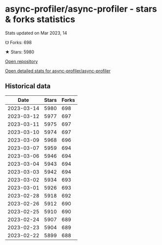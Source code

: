 # async-profiler/async-profiler - stars & forks statistics

Stats updated on Mar 2023, 14

☋ Forks: 698

★ Stars: 5980

[Open repository](https://github.com/async-profiler/async-profiler)

[Open detailed stats for async-profiler/async-profiler](https://reviewgithub.com/rep/async-profiler/async-profiler)

## Historical data
| Date | Stars | Forks |
|------|-------|-------|
| 2023-03-14 | 5980 | 698 | 
| 2023-03-12 | 5977 | 697 | 
| 2023-03-11 | 5975 | 697 | 
| 2023-03-10 | 5974 | 697 | 
| 2023-03-09 | 5968 | 696 | 
| 2023-03-07 | 5959 | 694 | 
| 2023-03-06 | 5946 | 694 | 
| 2023-03-04 | 5943 | 694 | 
| 2023-03-03 | 5942 | 694 | 
| 2023-03-02 | 5934 | 693 | 
| 2023-03-01 | 5926 | 693 | 
| 2023-02-28 | 5918 | 692 | 
| 2023-02-26 | 5912 | 690 | 
| 2023-02-25 | 5910 | 690 | 
| 2023-02-24 | 5907 | 689 | 
| 2023-02-23 | 5904 | 689 | 
| 2023-02-22 | 5899 | 688 | 

